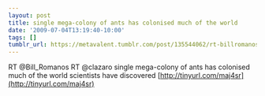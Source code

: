 ```yaml
---
layout: post
title: single mega-colony of ants has colonised much of the world
date: '2009-07-04T13:19:40-10:00'
tags: []
tumblr_url: https://metavalent.tumblr.com/post/135544062/rt-billromanos-rt-clazaro-single-mega-colony-of
---
```

RT @Bill\_Romanos RT @clazaro single mega-colony of ants has colonised much of the world scientists have discovered [http://tinyurl.com/maj4sr](http://tinyurl.com/maj4sr)


